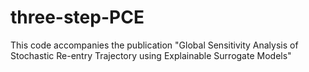 # three-step-PCE
This code accompanies the publication "Global Sensitivity Analysis of Stochastic Re-entry Trajectory using Explainable Surrogate Models"
